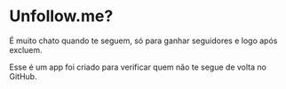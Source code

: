 # Unfollow.me?
 <p>É muito chato quando te seguem, só para ganhar seguidores e logo após excluem.</p>
 <p>Esse é um app foi criado para verificar quem não te segue de volta no GitHub.</p>
 

